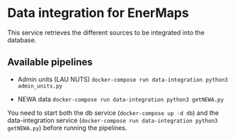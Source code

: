 # Data integration for EnerMaps

This service retrieves the different sources to be integrated into the database.

## Available pipelines

  - Admin units (LAU NUTS)
    `docker-compose run data-integration python3 admin_units.py`

  - NEWA data
  	`docker-compose run data-integration python3 getNEWA.py`


You need to start both the db service (`docker-compose up -d db`) and the data-integration service (`docker-compose run data-integration python3 getNEWA.py`) before running the pipelines.
